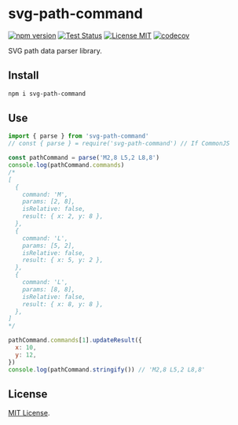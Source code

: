 # svg-path-command

[![npm version](https://badge.fury.io/js/svg-path-command.svg)](https://badge.fury.io/js/svg-path-command)
[![Test Status](https://github.com/kimulaco/svg-path-command/workflows/Test/badge.svg)](https://github.com/kimulaco/svg-path-command/actions)
[![License MIT](https://img.shields.io/badge/License-MIT-green.svg)](https://opensource.org/licenses/MIT)
[![codecov](https://codecov.io/gh/kimulaco/svg-path-command/branch/main/graph/badge.svg?token=SL63YJ6XQ0)](https://codecov.io/gh/kimulaco/svg-path-command)

SVG path data parser library.

## Install

```bash
npm i svg-path-command
```

## Use

```js
import { parse } from 'svg-path-command'
// const { parse } = require('svg-path-command') // If CommonJS

const pathCommand = parse('M2,8 L5,2 L8,8')
console.log(pathCommand.commands)
/*
[
  {
    command: 'M',
    params: [2, 8],
    isRelative: false,
    result: { x: 2, y: 8 },
  },
  {
    command: 'L',
    params: [5, 2],
    isRelative: false,
    result: { x: 5, y: 2 },
  },
  {
    command: 'L',
    params: [8, 8],
    isRelative: false,
    result: { x: 8, y: 8 },
  },
]
*/

pathCommand.commands[1].updateResult({
  x: 10,
  y: 12,
})
console.log(pathCommand.stringify()) // 'M2,8 L5,2 L8,8'
```

## License

[MIT License](LICENSE).
